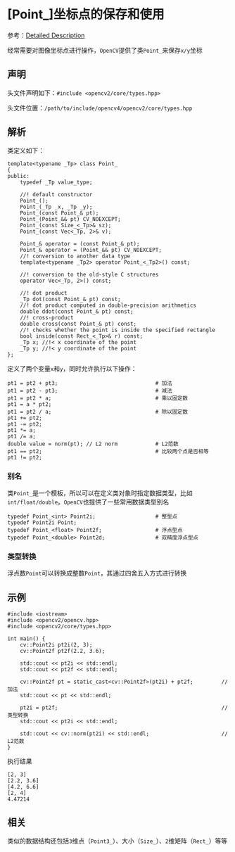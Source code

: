 
# [Point_]坐标点的保存和使用

参考：[Detailed Description](https://docs.opencv.org/4.1.0/db/d4e/classcv_1_1Point__.html#details)

经常需要对图像坐标点进行操作，`OpenCV`提供了类`Point_`来保存`x/y`坐标

## 声明

头文件声明如下：`#include <opencv2/core/types.hpp>`

头文件位置：`/path/to/include/opencv4/opencv2/core/types.hpp`

## 解析

类定义如下：

```
template<typename _Tp> class Point_
{
public:
    typedef _Tp value_type;

    //! default constructor
    Point_();
    Point_(_Tp _x, _Tp _y);
    Point_(const Point_& pt);
    Point_(Point_&& pt) CV_NOEXCEPT;
    Point_(const Size_<_Tp>& sz);
    Point_(const Vec<_Tp, 2>& v);

    Point_& operator = (const Point_& pt);
    Point_& operator = (Point_&& pt) CV_NOEXCEPT;
    //! conversion to another data type
    template<typename _Tp2> operator Point_<_Tp2>() const;

    //! conversion to the old-style C structures
    operator Vec<_Tp, 2>() const;

    //! dot product
    _Tp dot(const Point_& pt) const;
    //! dot product computed in double-precision arithmetics
    double ddot(const Point_& pt) const;
    //! cross-product
    double cross(const Point_& pt) const;
    //! checks whether the point is inside the specified rectangle
    bool inside(const Rect_<_Tp>& r) const;
    _Tp x; //!< x coordinate of the point
    _Tp y; //!< y coordinate of the point
};
```

定义了两个变量`x`和`y`，同时允许执行以下操作：

```
pt1 = pt2 + pt3;                               # 加法
pt1 = pt2 - pt3;                               # 减法
pt1 = pt2 * a;                                 # 乘以固定数
pt1 = a * pt2;
pt1 = pt2 / a;                                 # 除以固定数
pt1 += pt2;
pt1 -= pt2;
pt1 *= a;
pt1 /= a;
double value = norm(pt); // L2 norm            # L2范数
pt1 == pt2;                                    # 比较两个点是否相等
pt1 != pt2;
```

### 别名

类`Point_`是一个模板，所以可以在定义类对象时指定数据类型，比如`int/float/double`。`OpenCV`也提供了一些常用数据类型别名

```
typedef Point_<int> Point2i;                   # 整型点
typedef Point2i Point;
typedef Point_<float> Point2f;                 # 浮点型点
typedef Point_<double> Point2d;                # 双精度浮点型点
```

### 类型转换

浮点数`Point`可以转换成整数`Point`，其通过四舍五入方式进行转换

## 示例

```
#include <iostream>
#include <opencv2/opencv.hpp>
#include <opencv2/core/types.hpp>

int main() {
    cv::Point2i pt2i(2, 3);
    cv::Point2f pt2f(2.2, 3.6);

    std::cout << pt2i << std::endl;
    std::cout << pt2f << std::endl;

    cv::Point2f pt = static_cast<cv::Point2f>(pt2i) + pt2f;         // 加法
    std::cout << pt << std::endl;

    pt2i = pt2f;                                                    // 类型转换
    std::cout << pt2i << std::endl;

    std::cout << cv::norm(pt2i) << std::endl;                       // L2范数
}
```

执行结果

```
[2, 3]
[2.2, 3.6]
[4.2, 6.6]
[2, 4]
4.47214
```

## 相关

类似的数据结构还包括`3`维点（`Point3_`）、大小（`Size_`）、`2`维矩阵（`Rect_`）等等